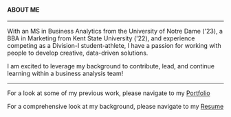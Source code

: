 <h4><strong>ABOUT ME</strong></h4>
<hr>

With an MS in Business Analytics from the University of Notre Dame ('23), a BBA in Marketing from Kent State University ('22), and experience competing as a Division-I student-athlete, I have a passion for working with people to develop creative, data-driven solutions. 

I am excited to leverage my background to contribute, lead, and continue learning within a business analysis team!


<hr>

For a look at some of my previous work, please navigate to my [Portfolio](portfolio)

For a comprehensive look at my background, please navigate to my [Resume](resume3) 